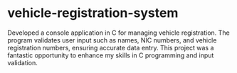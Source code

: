 # vehicle-registration-system
Developed a console application in C for managing vehicle registration. The program validates user input such as names, NIC numbers, and vehicle registration numbers, ensuring accurate data entry. This project was a fantastic opportunity to enhance my skills in C programming and input validation.
